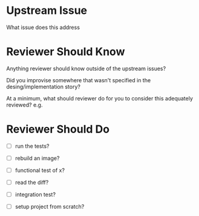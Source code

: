 # Upstream Issue

What issue does this address

# Reviewer Should Know

Anything reviewer should know outside of the upstream issues? 

Did you improvise somewhere that wasn't specified in the desing/implementation story?

At a minimum, what should reviewer do for you to consider this adequately reviewed? e.g.

# Reviewer Should Do

- [ ] run the tests?
- [ ] rebuild an image?
- [ ] functional test of x?
- [ ] read the diff?
- [ ] integration test?
- [ ] setup project from scratch?

 